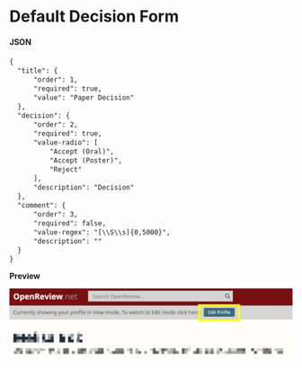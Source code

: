 # Default Decision Form

#### JSON

```
{
  "title": {
      "order": 1,
      "required": true,
      "value": "Paper Decision"
  },
  "decision": {
      "order": 2,
      "required": true,
      "value-radio": [
          "Accept (Oral)",
          "Accept (Poster)",
          "Reject"
      ],
      "description": "Decision"
  },
  "comment": {
      "order": 3,
      "required": false,
      "value-regex": "[\\S\\s]{0,5000}",
      "description": ""
  }
}
```

**Preview**

![](../../.gitbook/assets/image.png)
